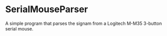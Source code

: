 # SerialMouseParser
A simple program that parses the signam from a Logitech M-M35 3-button serial mouse.
